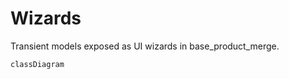 # Wizards

Transient models exposed as UI wizards in base_product_merge.

```mermaid
classDiagram
```
